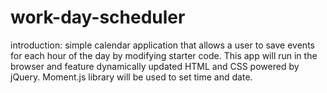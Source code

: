 # work-day-scheduler

introduction:
simple calendar application that allows a user to save events for each hour of the day by modifying starter code. This app will run in the browser and feature dynamically updated HTML and CSS powered by jQuery. Moment.js library will be used to set time and date.
